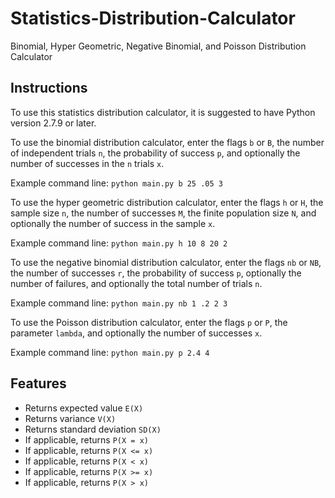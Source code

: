 # Statistics-Distribution-Calculator
Binomial, Hyper Geometric, Negative Binomial, and Poisson Distribution Calculator

## Instructions
To use this statistics distribution calculator, it is suggested to have Python version 2.7.9 or later.

To use the binomial distribution calculator, enter the flags `b` or `B`, the number of independent trials `n`, the probability of success `p`, and optionally the number of successes in the `n` trials `x`.

Example command line:
`
python main.py b 25 .05 3
`

To use the hyper geometric distribution calculator, enter the flags `h` or `H`, the sample size `n`, the number of successes `M`, the finite population size `N`, and optionally the number of success in the sample `x`.

Example command line:
`
python main.py h 10 8 20 2
`

To use the negative binomial distribution calculator, enter the flags `nb` or `NB`, the number of successes `r`, the probability of success `p`, optionally the number of failures, and optionally the total number of trials `n`.

Example command line:
`
python main.py nb 1 .2 2 3
`

To use the Poisson distribution calculator, enter the flags `p` or `P`, the parameter `lambda`, and optionally the number of successes `x`.

Example command line:
`
python main.py p 2.4 4
`

## Features
* Returns expected value `E(X)`
* Returns variance `V(X)`
* Returns standard deviation `SD(X)`
* If applicable, returns `P(X = x)`
* If applicable, returns `P(X <= x)`
* If applicable, returns `P(X < x)`
* If applicable, returns `P(X >= x)`
* If applicable, returns `P(X > x)`

